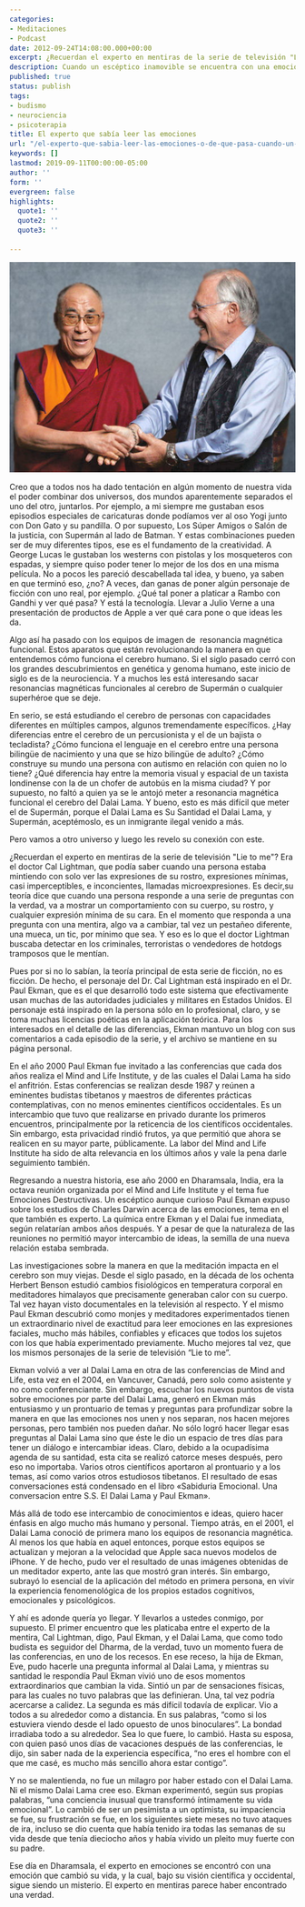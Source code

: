 ```yaml
---
categories:
- Meditaciones
- Podcast
date: 2012-09-24T14:08:00.000+00:00
excerpt: ¿Recuerdan el experto en mentiras de la serie de televisión "Lie to me"?
description: Cuando un escéptico inamovible se encuentra con una emoción irresistible
published: true
status: publish
tags:
- budismo
- neurociencia
- psicoterapia
title: El experto que sabía leer las emociones
url: "/el-experto-que-sabia-leer-las-emociones-o-de-que-pasa-cuando-un-esceptico-inamovible-se-encuentra-con-una-emocion-irresistible/"
keywords: []
lastmod: 2019-09-11T00:00:00-05:00
author: ''
form: ''
evergreen: false
highlights:
  quote1: ''
  quote2: ''
  quote3: ''

---
```

![Dalai Lama y Dr. Paul Ekman](/img/dr-paul-ekman-and-dalai-lama.jpg "Dalai Lama y Dr. Paul Ekman")

Creo que a todos nos ha dado tentación en algún momento de nuestra vida el poder combinar dos universos, dos mundos aparentemente separados el uno del otro, juntarlos. Por ejemplo, a mi siempre me gustaban esos episodios especiales de caricaturas donde podíamos ver al oso Yogi junto con Don Gato y su pandilla. O por supuesto, Los Súper Amigos o Salón de la justicia, con Supermán al lado de Batman. Y estas combinaciones pueden ser de muy diferentes tipos, ese es el fundamento de la creatividad. A George Lucas le gustaban los westerns con pistolas y los mosqueteros con espadas, y siempre quiso poder tener lo mejor de los dos en una misma película. No a pocos les pareció descabellada tal idea, y bueno, ya saben en que terminó eso, ¿no?
A veces, dan ganas de poner algún personaje de ficción con uno real, por ejemplo. ¿Qué tal poner a platicar a Rambo con Gandhi y ver qué pasa?
Y está la tecnología. Llevar a Julio Verne a una presentación de productos de Apple a ver qué cara pone o que ideas les da.

Algo así ha pasado con los equipos de imagen de  resonancia magnética funcional. Estos aparatos que están revolucionando la manera en que entendemos cómo funciona el cerebro humano. Si el siglo pasado cerró con los grandes descubrimientos en genética y genoma humano, este inicio de siglo es de la neurociencia. Y a muchos les está interesando sacar resonancias magnéticas funcionales al cerebro de Supermán o cualquier superhéroe que se deje.

En serio, se está estudiando el cerebro de personas con capacidades diferentes en múltiples campos, algunos tremendamente específicos. ¿Hay diferencias entre el cerebro de un percusionista y el de un bajista o tecladista? ¿Cómo funciona el lenguaje en el cerebro entre una persona bilingüe de nacimiento y una que se hizo bilingüe de adulto? ¿Cómo construye su mundo una persona con autismo en relación con quien no lo tiene? ¿Qué diferencia hay entre la memoria visual y espacial de un taxista londinense con la de un chofer de autobús en la misma ciudad?
Y por supuesto, no faltó a quien ya se le antojó meter a resonancia magnética funcional el cerebro del Dalai Lama. Y bueno, esto es más difícil que meter el de Supermán, porque el Dalai Lama es Su Santidad el Dalai Lama, y Supermán, aceptémoslo, es un inmigrante ilegal venido a más.

Pero vamos a otro universo y luego les revelo su conexión con este.

¿Recuerdan el experto en mentiras de la serie de televisión "Lie to me"? Era el doctor Cal Lightman, que podía saber cuando una persona estaba mintiendo con solo ver las expresiones de su rostro, expresiones mínimas, casi imperceptibles, e inconcientes, llamadas microexpresiones. Es decir,su teoría dice que cuando una persona responde a una serie de preguntas con la verdad, va a mostrar un comportamiento con su cuerpo, su rostro, y cualquier expresión mínima de su cara. En el momento que responda a una pregunta con una mentira, algo va a cambiar, tal vez un pestañeo diferente, una mueca, un tic, por mínimo que sea. Y eso es lo que el doctor Lightman buscaba detectar en los criminales, terroristas o vendedores de hotdogs tramposos que le mentían.

Pues por si no lo sabían, la teoría principal de esta serie de ficción, no es ficción. De hecho, el personaje del Dr. Cal Lightman está inspirado en el Dr. Paul Ekman, que es el que desarrolló todo este sistema que efectivamente usan muchas de las autoridades judiciales y militares en Estados Unidos. El personaje está inspirado en la persona sólo en lo profesional, claro, y se toma muchas licencias poéticas en la aplicación teórica. Para los interesados en el detalle de las diferencias, Ekman mantuvo un blog con sus comentarios a cada episodio de la serie, y el archivo se mantiene en su página personal.

En el año 2000 Paul Ekman fue invitado a las conferencias que cada dos años realiza el Mind and Life Institute, y de las cuales el Dalai Lama ha sido el anfitrión. Estas conferencias se realizan desde 1987 y reúnen a eminentes budistas tibetanos y maestros de diferentes prácticas contemplativas, con no menos eminentes científicos occidentales. Es un intercambio que tuvo que realizarse en privado durante los primeros encuentros, principalmente por la reticencia de los científicos occidentales. Sin embargo, esta privacidad rindió frutos, ya que permitió que ahora se realicen en su mayor parte, públicamente. La labor del Mind and Life Institute ha sido de alta relevancia en los últimos años y vale la pena darle seguimiento también.

Regresando a nuestra historia, ese año 2000 en Dharamsala, India, era la octava reunión organizada por el Mind and Life Institute y el tema fue Emociones Destructivas. Un escéptico aunque curioso Paul Ekman expuso sobre los estudios de Charles Darwin acerca de las emociones, tema en el que también es experto. La química entre Ekman y el Dalai fue inmediata, según relatarían ambos años después. Y a pesar de que la naturaleza de las reuniones no permitió mayor intercambio de ideas, la semilla de una nueva relación estaba sembrada.

Las investigaciones sobre la manera en que la meditación impacta en el cerebro son muy viejas. Desde el siglo pasado, en la década de los ochenta Herbert Benson estudió cambios fisiológicos en temperatura corporal en meditadores himalayos que precisamente generaban calor con su cuerpo. Tal vez hayan visto documentales en la televisión al respecto. Y el mismo Paul Ekman descubrió como monjes y meditadores experimentados tienen un extraordinario nivel de exactitud para leer emociones en las expresiones faciales, mucho más hábiles, confiables y eficaces que todos los sujetos con los que había experimentado previamente. Mucho mejores tal vez, que los mismos personajes de la serie de televisión “Lie to me”.

Ekman volvió a ver al Dalai Lama en otra de las conferencias de Mind and Life, esta vez en el 2004, en Vancuver, Canadá, pero solo como asistente y no como conferenciante. Sin embargo, escuchar los nuevos puntos de vista sobre emociones por parte del Dalai Lama, generó en Ekman más entusiasmo y un prontuario de temas y preguntas para profundizar sobre la manera en que las emociones nos unen y nos separan, nos hacen mejores personas, pero también nos pueden dañar. No sólo logró hacer llegar esas preguntas al Dalai Lama sino que éste le dio un espacio de tres días para tener un diálogo e intercambiar ideas. Claro, debido a la ocupadísima agenda de su santidad, esta cita se realizó catorce meses después, pero eso no importaba. Varios otros científicos aportaron al prontuario y a los temas, así como varios otros estudiosos tibetanos. El resultado de esas conversaciones está condensado en el libro «Sabiduria Emocional. Una conversacion entre S.S. El Dalai Lama y Paul Ekman».

Más allá de todo ese intercambio de conocimientos e ideas, quiero hacer énfasis en algo mucho más humano y personal. Tiempo atrás, en el 2001, el Dalai Lama conoció de primera mano los equipos de resonancia magnética. Al menos los que había en aquel entonces, porque estos equipos se actualizan y mejoran a la velocidad que Apple saca nuevos modelos de iPhone. Y de hecho, pudo ver el resultado de unas imágenes obtenidas de un meditador experto, ante las que mostró gran interés. Sin embargo, subrayó lo esencial de la aplicación del método en primera persona, en vivir la experiencia fenomenológica de los propios estados cognitivos, emocionales y psicológicos.

Y ahí es adonde quería yo llegar. Y llevarlos a ustedes conmigo, por supuesto. El primer encuentro que les platicaba entre el experto de la mentira, Cal Lightman, digo, Paul Ekman, y el Dalai Lama, que como todo budista es seguidor del Dharma, de la verdad, tuvo un momento fuera de las conferencias, en uno de los recesos. En ese receso, la hija de Ekman, Eve, pudo hacerle una pregunta informal al Dalai Lama, y mientras su santidad le respondía Paul Ekman vivió uno de esos momentos extraordinarios que cambian la vida. Sintió un par de sensaciones físicas, para las cuales no tuvo palabras que las definieran. Una, tal vez podría acercarse a calidez. La segunda es más difícil todavía de explicar. Vio a todos a su alrededor como a distancia. En sus palabras, “como si los estuviera viendo desde el lado opuesto de unos binoculares”. La bondad irradiaba todo a su alrededor. Sea lo que fuere, lo cambió. Hasta su esposa, con quien pasó unos días de vacaciones después de las conferencias, le dijo, sin saber nada de la experiencia específica, “no eres el hombre con el que me casé, es mucho más sencillo ahora estar contigo”.

Y no se malentienda, no fue un milagro por haber estado con el Dalai Lama. Ni el mismo Dalai Lama cree eso. Ekman experimentó, según sus propias palabras, “una conciencia inusual que transformó íntimamente su vida emocional”. Lo cambió de ser un pesimista a un optimista, su impaciencia se fue, su frustración se fue, en los siguientes siete meses no tuvo ataques de ira, incluso se dio cuenta que había tenido ira todas las semanas de su vida desde que tenía dieciocho años y había vivido un pleito muy fuerte con su padre.

Ese día en Dharamsala, el experto en emociones se encontró con una emoción que cambió su vida, y la cual, bajo su visión científica y occidental, sigue siendo un misterio. El experto en mentiras parece haber encontrado una verdad.